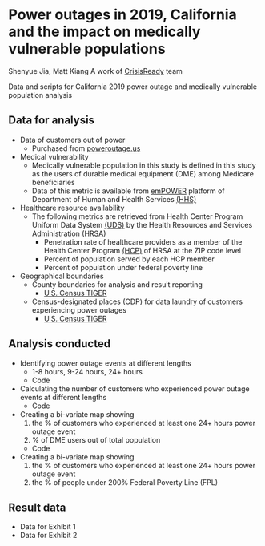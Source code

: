 # Power outages in 2019, California and the impact on medically vulnerable populations

Shenyue Jia, Matt Kiang
A work of [CrisisReady](https://www.crisisready.io/) team

Data and scripts for California 2019 power outage and medically vulnerable population analysis

## Data for analysis
- Data of customers out of power
  - Purchased from [poweroutage.us](https://poweroutage.us/)
- Medical vulnerability
  - Medically vulnerable population in this study is defined in this study as the users of durable medical equipment (DME) among Medicare beneficiaries
  - Data of this metric is available from [emPOWER](https://empowerprogram.hhs.gov/) platform of Department of Human and Health Services [(HHS)](https://www.hhs.gov/)
- Healthcare resource availability
  - The following metrics are retrieved from Health Center Program Uniform Data System [(UDS)](https://data.hrsa.gov/tools/data-reporting/program-data) by the Health Resources and Services Administration [(HRSA)](https://www.hrsa.gov/)
    - Penetration rate of healthcare providers as a member of the Health Center Program [(HCP)](https://bphc.hrsa.gov/) of HRSA at the ZIP code level
    - Percent of population served by each HCP member
    - Percent of population under federal poverty line
- Geographical boundaries
  - County boundaries for analysis and result reporting
    - [U.S. Census TIGER](https://www.census.gov/geographies/mapping-files/time-series/geo/tiger-line-file.html)
  - Census-designated places (CDP) for data laundry of customers experiencing power outages
    - [U.S. Census TIGER](https://www.census.gov/geographies/mapping-files/time-series/geo/tiger-line-file.html)

## Analysis conducted
- Identifying power outage events at different lengths
  - 1-8 hours, 9-24 hours, 24+ hours
  - Code
- Calculating the number of customers who experienced power outage events at different lengths
  - Code 
- Creating a bi-variate map showing
  1. the % of customers who experienced at least one 24+ hours power outage event
  2. % of DME users out of total population
  - Code
- Creating a bi-variate map showing
  1. the % of customers who experienced at least one 24+ hours power outage event
  2. the % of people under 200% Federal Poverty Line (FPL)

## Result data
- Data for Exhibit 1
- Data for Exhibit 2
